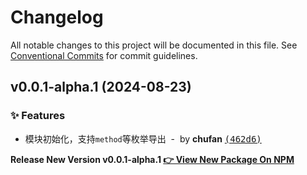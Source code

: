 # Changelog

All notable changes to this project will be documented in this file.
See [Conventional Commits](https://conventionalcommits.org) for commit guidelines.


## v0.0.1-alpha.1 (2024-08-23)

### ✨ Features

- 模块初始化，支持`method`等枚举导出 &nbsp;-&nbsp; by **chufan** [<samp>(462d6)</samp>](https://github.com/142vip/core-x/commit/462d60e)

**Release New Version v0.0.1-alpha.1 [👉 View New Package On NPM](https://www.npmjs.com/package/@142vip/axios)**
